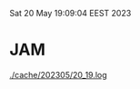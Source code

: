 Sat 20 May 19:09:04 EEST 2023
# JAM
<a href='./cache/202305/20_19.log'>./cache/202305/20_19.log</a>
